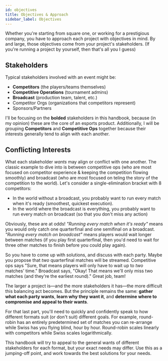```yaml
---
id: objectives
title: Objectives & Approach
sidebar_label: Objectives
---
```


Whether you're starting from square one, or working for a prestigious company,
 you have to approach each project with objectives in mind.
By and large, those objectives come from your project's stakeholders.
(If you're running a project by yourself, then that's all you I guess)

## Stakeholders

Typical stakeholders involved with an event might be:

* **Competitors** (the players/teams themselves)
* **Competitive Operations** (tournament admins)
* **Broadcast** (production team, talent, etc.)
* Competitor Orgs (organizations that competitors represent)
* Sponsors/Partners

I'll be focusing on the **bolded** stakeholders in this handbook,
 because (in my opinion) these are the core of an esports product.
Additionally, I will be grouping **Competitors** and **Competitive Ops** together
 because their interests generally tend to align with each another.

## Conflicting Interests

What each stakeholder *wants* may align or conflict with one another.
The classic example to dive into is between competitive ops (who are most focused on competitor experience & keeping the competition flowing smoothly)
 and broadcast (who are most focused on teling the story of the competition to the world).
Let's consider a single-elimination bracket with 8 competitors:

* In the world without a broadcast, you probably want to run every match when it's ready (smoothest, quickest execution).
* In the world where the broadcast is everything, you probably want to run every match on broadcast (so that you don't miss any action)

Obviously, these are at odds!
*"Running every match when it's ready"* means you would only catch one quarterfinal and one semifinal on a broadcast.
*"Running every match on broadcast"* means players would wait longer between matches (if you play first quarterfinal,
 then you'd need to wait for three other matches to finish before you could play again).

So you have to come up with solutions, and discuss with each party.
Maybe you propose that *two* quarterfinal matches will be streamed.
Competitive ops says "Sure, that means players will only have to wait up to *two* matches' time."
Broadcast says, "Okay! That means we'll only miss two matches (and they're the earliest round)."
Great job, team!

The larger a project is—and the more stakeholders it has—the more difficult this balancing act becomes.
But the principle remains the same: **gather what each party wants**, **learn why they want it**, and **determine where to compromise and appeal to their wants**.

For that last part, you'll need to quickly and confidently speak to how different formats suit (or don't suit) different goals.
For example, round-robin has an entirely predetermined set of matches you can re-arrange while Swiss has you flying blind, hour by hour.
Round-robin scales linearly with competitors while Swiss scales logarithmically.

This handbook will try to appeal to the general wants of different stakeholders for each format, but your exact needs may differ.
Use this as a jumping-off point, and work towards the best solutions for your needs.
